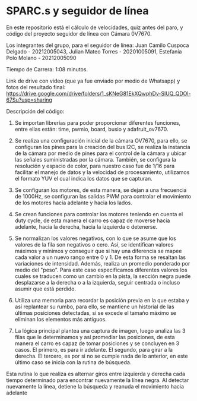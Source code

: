 # SPARC.s y seguidor de línea
En este repositorio está el cálculo de velocidades, quiz antes del paro, y código del proyecto seguidor de línea con Cámara 0V7670.

Los integrantes del grupo, para el seguidor de línea:
Juan Camilo Cuspoca Delgado - 20212005043, 
Julian Mateo Torres - 20201005091, 
Estefanía Polo Molano - 20212005090

Tiempo de Carrera: 1:08 minutos.

Link de drive con video (que ya fue enviado por medio de Whatsapp) y fotos del resultado final: 
https://drive.google.com/drive/folders/1_sKNeG81EkXQwphDv-SlUQ_QDOl-67Su?usp=sharing 

Descripción del código:
1. Se importan librerías para poder proporcionar diferentes funciones, entre ellas están: time, pwmio, board, busio y adafruit_ov7670.

2. Se realiza una configuración inicial de la cámara OV7670, para ello, se configuran los pines para la creación del bus I2C, se realiza la instancia de la cámara por medio de pines para el control de la cámara y ubicar las señales suministradas por la cámara. También, se configura la resolución y espacio de color, para nuestro caso fue de 1/16 para facilitar el manejo de datos y la velocidad de procesamiento, utilizamos el formato YUV el cual indica los datos que se capturan.

3. Se configuran los motores, de esta manera, se dejan a una frecuencia de 1000Hz, se configuran las salidas PWM para controlar el movimiento de los motores hacia adelante y hacia los lados.

4. Se crean funciones para controlar los motores teniendo en cuenta el duty cycle, de esta manera el carro es capaz de moverse hacia adelante, hacia la derecha, hacia la izquierda o detenerse.

5. Se normalizan los valores negativos, con lo que se asume que los valores de la fila son negativos o cero. Así, se identifican valores máximos y mínimos y conseguir que si hay una diferencia se mapee cada valor a un nuevo rango entre 0 y 1. De esta forma se resaltan las variaciones de intensidad. Además, realiza un promedio ponderado por medio del "peso". Para este caso especificamos diferentes valores los cuales se traducen como un cambio en la pista, la sección negra puede desplazarse a la derecha o a la izquierda, seguir centrada o incluso asumir que está perdido.

6. Utiliza una memoria para recordar la posición previa en la que estaba y así replantear su rumbo, para ello, se mantiene un historial de las últimas posiciones detectadas, si se excede el tamaño máximo se eliminan los elementos más antiguos.

7. La lógica principal plantea una captura de imagen, luego analiza las 3 filas que le determinamos y así promediar las posiciones, de esta manera el carro es capaz de tomar posiciones y se concluyen en 3 casos. El primero, es para ir adelante. El segundo, para girar a la derecha. El tercero, es por si no se cumple nada de lo anterior, en este último caso se inicia con la rutina de búsqueda.

Esta rutina lo que realiza es alternar giros entre izquierda y derecha cada tiempo determinado para encontrar nuevamente la línea negra. Al detectar nuevamente la línea, detiene la búsqueda y reanuda el movimiento hacia adelante
